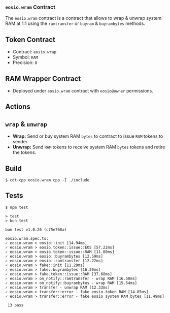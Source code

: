 ### `eosio.wram` Contract

The `eosio.wram` contract is a contract that allows to wrap & unwrap system RAM at 1:1 using the `ramtransfer` or `buyram` & `buyrambytes` methods.

## Token Contract

- Contract: `eosio.wrap`
- Symbol: `RAM`
- Precision: `0`

## RAM Wrapper Contract

- Deployed under `eosio.wram` contract with `eosio@owner` permissions.

## Actions

## `wrap` & `unwrap`
- **Wrap:** Send or buy system RAM `bytes` to contract to issue `RAM` tokens to sender.
- **Unwrap:** Send `RAM` tokens to receive system RAM `bytes` tokens and retire the tokens.

## Build

```
$ cdt-cpp eosio.wram.cpp -I ./include
```

## Tests

```
$ npm test

> test
> bun test

bun test v1.0.26 (c75e768a)

eosio.wram.spec.ts:
✓ eosio.wram > eosio::init [14.94ms]
✓ eosio.wram > eosio.token::issue::EOS [57.22ms]
✓ eosio.wram > eosio.token::issue::RAM [11.80ms]
✓ eosio.wram > eosio::buyrambytes [12.59ms]
✓ eosio.wram > eosio::ramtransfer [12.22ms]
✓ eosio.wram > fake::init [11.29ms]
✓ eosio.wram > fake::buyrambytes [16.20ms]
✓ eosio.wram > fake.token::issue::RAM [37.68ms]
✓ eosio.wram > on_notify::ramtransfer - wrap RAM [16.50ms]
✓ eosio.wram > on_notify::buyrambytes - wrap RAM [15.54ms]
✓ eosio.wram > transfer - unwrap RAM [12.33ms]
✓ eosio.wram > transfer::error - fake eosio.token RAM [14.85ms]
✓ eosio.wram > transfer::error - fake eosio system RAM bytes [11.49ms]

 13 pass
```